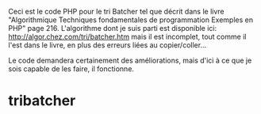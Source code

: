 Ceci est le code PHP pour le tri Batcher tel que décrit dans le livre "Algorithmique Techniques fondamentales de programmation Exemples en PHP" page 216. L'algorithme dont je suis parti est disponible ici: http://algor.chez.com/tri/batcher.htm mais il est incomplet, tout comme il l'est dans le livre, en plus des erreurs liées au copier/coller... 

Le code demandera certainement des améliorations, mais d'ici à ce que je sois capable de les faire, il fonctionne.

# tribatcher
